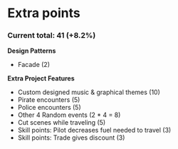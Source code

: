 # Extra points
### Current total: 41 (+8.2%)


__Design Patterns__
- Facade (2)

__Extra Project Features__
- Custom designed music & graphical themes (10)
- Pirate encounters (5)
- Police encounters (5)
- Other 4 Random events (2 * 4 = 8)
- Cut scenes while traveling (5)
- Skill points: Pilot decreases fuel needed to travel (3)
- Skill points: Trade gives discount (3)
